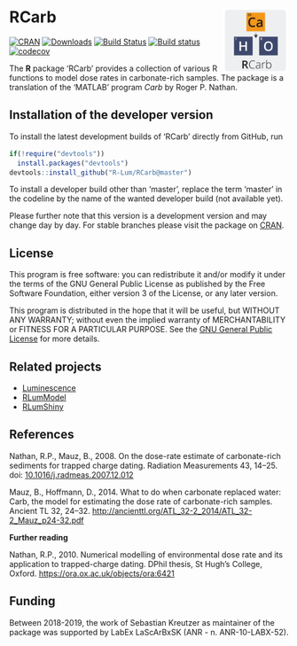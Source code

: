 




<!-- README.md was auto-generated by README.Rmd. Please DO NOT edit by hand!-->

# RCarb <img width=120px src="man/figures/Logo_RCarb.svg" align="right" />

[![CRAN](http://www.r-pkg.org/badges/version/RCarb)](https://CRAN.R-project.org/package=RCarb)
[![Downloads](http://cranlogs.r-pkg.org/badges/grand-total/RCarb)](https://www.r-pkg.org/pkg/RCarb)
[![Build
Status](https://travis-ci.org/R-Lum/RCarb.svg?branch=master)](https://travis-ci.org/R-Lum/RCarb)
[![Build
status](https://ci.appveyor.com/api/projects/status/bjfy5lkqblrgvo15?svg=true)](https://ci.appveyor.com/project/RLumSK/rcarb)
[![codecov](https://codecov.io/gh/R-Lum/RCarb/branch/master/graph/badge.svg)](https://codecov.io/gh/R-Lum/RCarb)

The **R** package ‘RCarb’ provides a collection of various R functions
to model dose rates in carbonate-rich samples. The package is a
translation of the ‘MATLAB’ program *Carb* by Roger P. Nathan.

## Installation of the developer version

To install the latest development builds of ‘RCarb’ directly from
GitHub, run

``` r
if(!require("devtools"))
  install.packages("devtools")
devtools::install_github("R-Lum/RCarb@master")
```

To install a developer build other than ‘master’, replace the term
‘master’ in the codeline by the name of the wanted developer build
(not available yet).

Please further note that this version is a development version and may
change day by day. For stable branches please visit the package on
[CRAN](https://CRAN.R-project.org/package=RCarb).

## License

This program is free software: you can redistribute it and/or modify it
under the terms of the GNU General Public License as published by the
Free Software Foundation, either version 3 of the License, or any later
version.

This program is distributed in the hope that it will be useful, but
WITHOUT ANY WARRANTY; without even the implied warranty of
MERCHANTABILITY or FITNESS FOR A PARTICULAR PURPOSE. See the [GNU
General Public
License](https://github.com/R-Lum/RCarb/blob/master/LICENSE) for more
details.

## Related projects

  - [Luminescence](https://github.com/R-Lum/Luminescence)
  - [RLumModel](https://github.com/R-Lum/RLumModel)
  - [RLumShiny](https://github.com/R-Lum/RLumShiny)

## References

Nathan, R.P., Mauz, B., 2008. On the dose-rate estimate of
carbonate-rich sediments for trapped charge dating. Radiation
Measurements 43, 14–25. doi:
[10.1016/j.radmeas.2007.12.012](https://dx.doi.org/10.1016/j.radmeas.2007.12.012)

Mauz, B., Hoffmann, D., 2014. What to do when carbonate replaced water:
Carb, the model for estimating the dose rate of carbonate-rich samples.
Ancient TL 32, 24–32.
<http://ancienttl.org/ATL_32-2_2014/ATL_32-2_Mauz_p24-32.pdf>

**Further reading**

Nathan, R.P., 2010. Numerical modelling of environmental dose rate and
its application to trapped-charge dating. DPhil thesis, St Hugh’s
College, Oxford. <https://ora.ox.ac.uk/objects/ora:6421>

## <span class="glyphicon glyphicon-euro"></span> Funding

Between 2018-2019, the work of Sebastian Kreutzer as maintainer of the
package was supported by LabEx LaScArBxSK (ANR - n. ANR-10-LABX-52).
